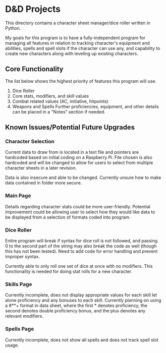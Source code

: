 # D&D Projects
This directory contains a character sheet manager/dice roller written in Python.

My goals for this program is to have a fully-independent program for managing all features in relation to tracking character's equipment and abilities, spells and spell slots if the character can use any, and capability to create new characters along with leveling up existing characters.

## Core Functionality
The list below shows the highest priority of features this program will use.
  1) Dice Roller
  2) Core stats, modifiers, and skill values
  3) Combat related values (AC, initiative, hitpoints)
  4) Weapons and Spells
  Further proficiencies, equipment, and other details can be placed in a "Notes" section if needed.
  
## Known Issues/Potential Future Upgrades
### Character Selection
Current data to draw from is located in a text file and pointers are hardcoded based on initial coding on a Raspberry Pi. File chosen is also hardcoded and will be changed to allow for users to select from multiple character sheets in a later revision.

Data is also insecure and able to be changed. Currently unsure how to make data contained in folder more secure.

### Main Page
Details regarding character stats could be more user-friendly. Potential improvement could be allowing user to select how they would like data to be displayed from a selection of formats coded into program.

### Dice Roller
Entire program will break if syntax for dice roll is not followed, and passing 0 to the second part of the string may also break the code as well (though this has not been tested). Need to add code for error handling and prevent improper syntax.

Currently able to only roll one set of dice at once with no modifiers. This functionality is needed for doing stat rolls for a new character.

### Skills Page
Currently incomplete, does not display appropriate values for each skill let alone proficiency and any bonuses to each skill. Currently planning on using a #**+ format in data sheet, where the first * denotes proficiency, the second denotes double proficiency bonus, and the plus denotes any relevant modifiers.

### Spells Page
Currently incomplete, does not show all spells and does not track spell slot usage.

